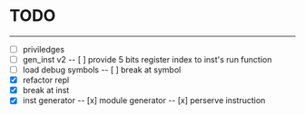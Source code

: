 # TODO

---

- [ ] priviledges
- [ ] gen_inst v2
    -- [ ] provide 5 bits register index to inst's run function
- [ ] load debug symbols
    -- [ ] break at symbol
- [x] refactor repl
- [x] break at inst
- [x] inst generator
    -- [x] module generator
    -- [x] perserve instruction
